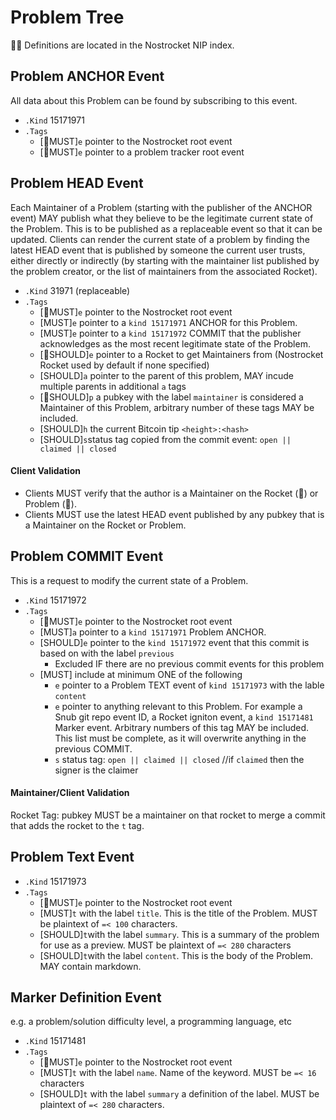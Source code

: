 # Problem Tree
🚀🍌 Definitions are located in the Nostrocket NIP index.
## Problem ANCHOR Event
All data about this Problem can be found by subscribing to this event.

* `.Kind` 15171971
* `.Tags`
	* [🚀MUST]`e` pointer to the Nostrocket root event
	* [🍌MUST]`e` pointer to a problem tracker root event
 
## Problem HEAD Event
Each Maintainer of a Problem (starting with the publisher of the ANCHOR event) MAY publish what they believe to be the legitimate current state of the Problem. This is to be published as a replaceable event so that it can be updated. Clients can render the current state of a problem by finding the latest HEAD event that is published by someone the current user trusts, either directly or indirectly (by starting with the maintainer list published by the problem creator, or the list of maintainers from the associated Rocket).

* `.Kind` 31971 (replaceable)
* `.Tags`
	* [🚀MUST]`e` pointer to the Nostrocket root event
	* [MUST]`e` pointer to a `kind 15171971` ANCHOR for this Problem.
	* [MUST]`e` pointer to a `kind 15171972` COMMIT that the publisher acknowledges as the most recent legitimate state of the Problem.
	* [🚀SHOULD]`e` pointer to a Rocket to get Maintainers from (Nostrocket Rocket used by default if none specified)
	* [SHOULD]`a` pointer to the parent of this problem, MAY incude multiple parents in additional `a` tags
	* [🍌SHOULD]`p` a pubkey with the label `maintainer` is considered a Maintainer of this Problem, arbitrary number of these tags MAY be included.
	* [SHOULD]`h` the current Bitcoin tip `<height>:<hash>`
	* [SHOULD]`s`status tag copied from the commit event: `open || claimed || closed`
	
#### Client Validation
* Clients MUST verify that the author is a Maintainer on the Rocket (🚀) or Problem (🍌).
* Clients MUST use the latest HEAD event published by any pubkey that is a Maintainer on the Rocket or Problem.

## Problem COMMIT Event
This is a request to modify the current state of a Problem.

* `.Kind` 15171972
* `.Tags`
	* [🚀MUST]`e` pointer to the Nostrocket root event 
	* [MUST]`a` pointer to a `kind 15171971` Problem ANCHOR.
	* [SHOULD]`e` pointer to the `kind 15171972` event that this commit is based on with the label `previous`
		*  Excluded IF there are no previous commit events for this problem 
	* [MUST] include at minimum ONE of the following
		* `e` pointer to a Problem TEXT event of `kind 15171973` with the lable `content`
		* `e` pointer to anything relevant to this Problem. For example a Snub git repo event ID, a Rocket igniton event, a `kind 15171481` Marker event. Arbitrary numbers of this tag MAY be included. This list must be complete, as it will overwrite anything in the previous COMMIT.
		*  `s` status tag: `open || claimed || closed` //if `claimed` then the signer is the claimer

#### Maintainer/Client Validation
Rocket Tag: pubkey MUST be a maintainer on that rocket to merge a commit that adds the rocket to the `t` tag.

## Problem Text Event 
* `.Kind` 15171973
* `.Tags`  
	* [🚀MUST]`e` pointer to the Nostrocket root event 
	* [MUST]`t` with the label `title`. This is the title of the Problem. MUST be plaintext of `=< 100` characters. 
	* [SHOULD]`t`with the label `summary`. This is a summary of the problem for use as a preview. MUST be plaintext of `=< 280` characters
	* [SHOULD]`t`with the label `content`. This is the body of the Problem. MAY contain markdown.

## Marker Definition Event
e.g. a problem/solution difficulty level, a programming language, etc  

* `.Kind` 15171481
* `.Tags`
	* [🚀MUST]`e` pointer to the Nostrocket root event 
	* [MUST]`t` with the label `name`. Name of the keyword. MUST be `=< 16` characters
	* [SHOULD]`t` with the label `summary` a definition of the label. MUST be plaintext of `=< 280` characters.

